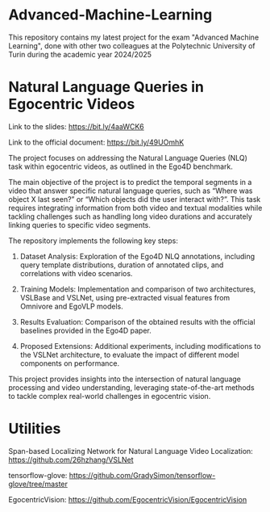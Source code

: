 # Advanced-Machine-Learning
This repository contains my latest project for the exam "Advanced Machine Learning", done with other two colleagues at the Polytechnic University of Turin during the academic year 2024/2025



# Natural Language Queries in Egocentric Videos 

Link to the slides: https://bit.ly/4aaWCK6

Link to the official document: https://bit.ly/49UOmhK


The project focuses on addressing the Natural Language Queries (NLQ) task within egocentric videos, as outlined in the Ego4D benchmark.

The main objective of the project is to predict the temporal segments in a video that answer specific natural language queries, such as “Where was object X last seen?” or “Which objects did the user interact with?”. This task requires integrating information from both video and textual modalities while tackling challenges such as handling long video durations and accurately linking queries to specific video segments.

The repository implements the following key steps:
	
 1.	Dataset Analysis: Exploration of the Ego4D NLQ annotations, including query template distributions, duration of annotated clips, and correlations with video scenarios.
	
 2.	Training Models: Implementation and comparison of two architectures, VSLBase and VSLNet, using pre-extracted visual features from Omnivore and EgoVLP models.
	
 3.	Results Evaluation: Comparison of the obtained results with the official baselines provided in the Ego4D paper.
	
 4.	Proposed Extensions: Additional experiments, including modifications to the VSLNet architecture, to evaluate the impact of different model components on performance.

This project provides insights into the intersection of natural language processing and video understanding, leveraging state-of-the-art methods to tackle complex real-world challenges in egocentric vision.


# Utilities 

Span-based Localizing Network for Natural Language Video Localization: https://github.com/26hzhang/VSLNet

tensorflow-glove: https://github.com/GradySimon/tensorflow-glove/tree/master

EgocentricVision: https://github.com/EgocentricVision/EgocentricVision
